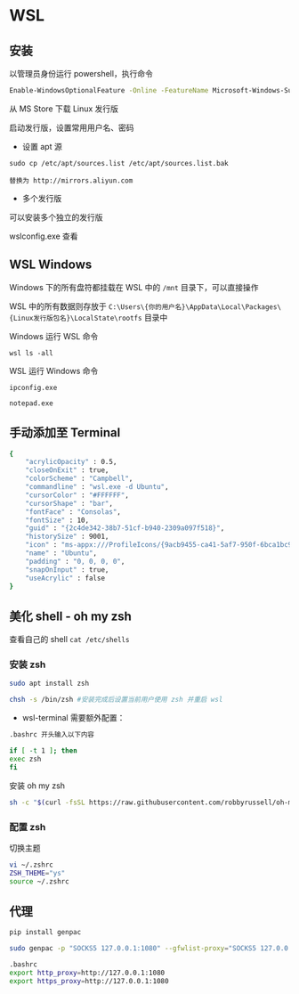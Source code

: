 # WSL

## 安装

以管理员身份运行 powershell，执行命令

```bash
Enable-WindowsOptionalFeature -Online -FeatureName Microsoft-Windows-Subsystem-Linux
```

从 MS Store 下载 Linux 发行版

启动发行版，设置常用用户名、密码

- 设置 apt 源

`sudo cp /etc/apt/sources.list /etc/apt/sources.list.bak`

`替换为 http://mirrors.aliyun.com`

- 多个发行版

可以安装多个独立的发行版

wslconfig.exe 查看

## WSL Windows

Windows 下的所有盘符都挂载在 WSL 中的 `/mnt` 目录下，可以直接操作

WSL 中的所有数据则存放于 `C:\Users\{你的用户名}\AppData\Local\Packages\{Linux发行版包名}\LocalState\rootfs` 目录中

Windows 运行 WSL 命令

`wsl ls -all`

WSL 运行 Windows 命令

`ipconfig.exe`

`notepad.exe`

## 手动添加至 Terminal

```bash
{
    "acrylicOpacity" : 0.5,
    "closeOnExit" : true,
    "colorScheme" : "Campbell",
    "commandline" : "wsl.exe -d Ubuntu",
    "cursorColor" : "#FFFFFF",
    "cursorShape" : "bar",
    "fontFace" : "Consolas",
    "fontSize" : 10,
    "guid" : "{2c4de342-38b7-51cf-b940-2309a097f518}",
    "historySize" : 9001,
    "icon" : "ms-appx:///ProfileIcons/{9acb9455-ca41-5af7-950f-6bca1bc9722f}.png",
    "name" : "Ubuntu",
    "padding" : "0, 0, 0, 0",
    "snapOnInput" : true,
    "useAcrylic" : false
}
```

## 美化 shell - oh my zsh

查看自己的 shell `cat /etc/shells`

### 安装 zsh

```bash
sudo apt install zsh

chsh -s /bin/zsh #安装完成后设置当前用户使用 zsh 并重启 wsl
```

- wsl-terminal 需要额外配置：

```bash
.bashrc 开头输入以下内容

if [ -t 1 ]; then
exec zsh
fi
```

安装 oh my zsh

```bash
sh -c "$(curl -fsSL https://raw.githubusercontent.com/robbyrussell/oh-my-zsh/master/tools/install.sh)"
```

### 配置 zsh

切换主题

```bash
vi ~/.zshrc
ZSH_THEME="ys"
source ~/.zshrc
```

## 代理

```bash
pip install genpac

sudo genpac -p "SOCKS5 127.0.0.1:1080" --gfwlist-proxy="SOCKS5 127.0.0.1:1080" --gfwlist-url=https://raw.githubusercontent.com/gfwlist/gfwlist/master/gfwlist.txt --output="autoproxy.pac"
```

```bash
.bashrc
export http_proxy=http://127.0.0.1:1080
export https_proxy=http://127.0.0.1:1080
```
